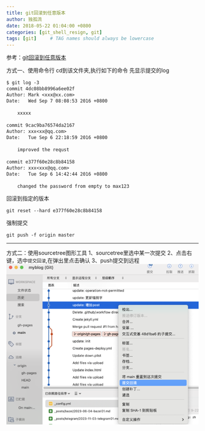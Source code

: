 ```yaml
---
title: git回滚到任意版本
author: 独孤流
date: 2018-05-22 01:04:00 +0800
categories: [git_shell_resign, git]
tags: [git]     # TAG names should always be lowercase
---
```


参考：[git回滚到任意版本](https://www.cnblogs.com/wancy86/p/5848024.html)


方式一、使用命令行
cd到该文件夹,执行如下的命令
先显示提交的log
```
$ git log -3
commit 4dc08bb8996a6ee02f
Author: Mark <xxx@xx.com>
Date:   Wed Sep 7 08:08:53 2016 +0800

    xxxxx

commit 9cac9ba76574da2167
Author: xxx<xx@qq.com>
Date:   Tue Sep 6 22:18:59 2016 +0800

    improved the requst

commit e377f60e28c8b84158
Author: xxx<xxx@qq.com>
Date:   Tue Sep 6 14:42:44 2016 +0800

    changed the password from empty to max123
```

回滚到指定的版本
```
git reset --hard e377f60e28c8b84158
```

强制提交
```
git push -f origin master
```
----

方式二：使用sourcetree图形工具
1、sourcetree里选中某一次提交
2、点击右键，选中`提交回滚`,在弹出里点击确认
3、push提交到远程
![sourcetree-reset](/assets/img/git/git-02-reset.png)